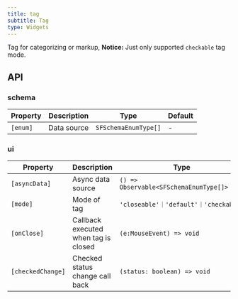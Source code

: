```yaml
---
title: tag
subtitle: Tag
type: Widgets
---
```


Tag for categorizing or markup, **Notice:** Just only supported `checkable` tag mode.

## API

### schema

| Property | Description | Type                 | Default |
|----------|-------------|----------------------|---------|
| `[enum]` | Data source | `SFSchemaEnumType[]` | -       |

### ui

| Property          | Description                                         | Type                                   | Default     |
|-------------------|-----------------------------------------------------|----------------------------------------|-------------|
| `[asyncData]`     | Async data source                                   | `() => Observable<SFSchemaEnumType[]>` | -           |
| `[mode]`          | Mode of tag                                         | `'closeable'｜'default'｜'checkable'`    | `'checkable'` |
| `[onClose]`       | Callback executed when tag is closed                | `(e:MouseEvent) => void`               | -           |
| `[checkedChange]` | Checked status change call back                     | `(status: boolean) => void`            | -           |
